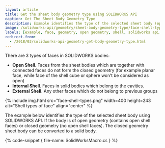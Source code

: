 ```yaml
---
layout: article
title: Get the sheet body geometry type using SOLIDWORKS API
caption: Get The Sheet Body Geometry Type
description: Example identifies the type of the selected sheet body (open shell, internal shell, external shell)
image: /solidworks-api/geometry/sheet-body-geometry-type/face-shell-types.png
labels: [example, face, geometry, open geometry, shell, solidworks api, topology]
redirect-from:
  - /2018/03/solidworks-api-geometry-get-body-geometry-type.html
---
```

There are 3 types of faces in SOLIDWORKS bodies:  

* **Open Shell**. Faces from the sheet bodies which are together with connected faces do not form the closed geometry (for example planar face, while face of the shell cube or sphere won't be considered as open)
* **Internal Shell**. Faces in solid bodies which belong to the cavities.
* **External Shell**. Any other faces which do not belong to previous groups

{% include img.html src="face-shell-types.png" width=400 height=243 alt="Shell types of face" align="center" %}

The example below identifies the type of the selected sheet body using SOLIDWORKS API. If the body is of open geometry (contains open shell faces) or closed geometry (no open shell faces). The closed geometry sheet body can be converted to a solid body.  

{% code-snippet { file-name: SolidWorksMacro.cs } %}
